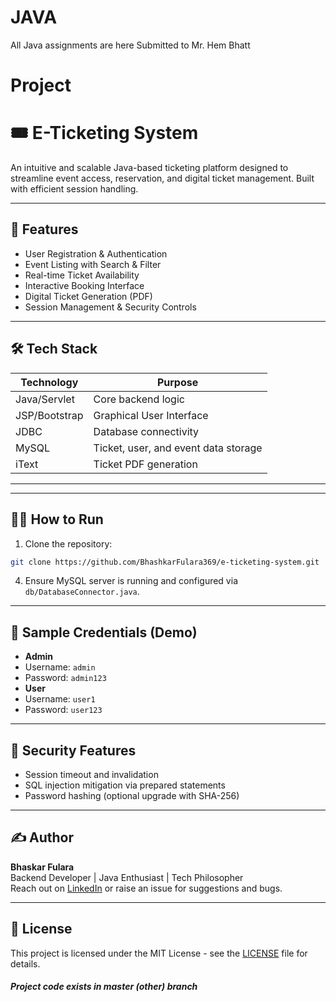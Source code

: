 # JAVA
All Java assignments are here Submitted to Mr. Hem Bhatt

# Project 
# 🎟️ E-Ticketing System

An intuitive and scalable Java-based ticketing platform designed to streamline event access, reservation, and digital ticket management. Built with efficient session handling.

---

## 🚀 Features

- User Registration & Authentication
- Event Listing with Search & Filter
- Real-time Ticket Availability
- Interactive Booking Interface
- Digital Ticket Generation (PDF)
- Session Management & Security Controls
  
---

## 🛠️ Tech Stack

| Technology     | Purpose                                 |
|----------------|-----------------------------------------|
| Java/Servlet   | Core backend logic                      |
| JSP/Bootstrap  | Graphical User Interface                |
| JDBC           | Database connectivity                   |
| MySQL          | Ticket, user, and event data storage    |
| iText          | Ticket PDF generation                   |

---

---

## 🧑‍💻 How to Run

1. Clone the repository:

 ```bash
 git clone https://github.com/BhashkarFulara369/e-ticketing-system.git
```



4. Ensure MySQL server is running and configured via `db/DatabaseConnector.java`.

---

## 🧪 Sample Credentials (Demo)

- **Admin**
- Username: `admin`
- Password: `admin123`
- **User**
- Username: `user1`
- Password: `user123`

---

## 🔐 Security Features

- Session timeout and invalidation
- SQL injection mitigation via prepared statements
- Password hashing (optional upgrade with SHA-256)

---

## ✍️ Author

**Bhaskar Fulara**  
Backend Developer | Java Enthusiast | Tech Philosopher  
Reach out on [LinkedIn](https://linkedin.com/) or raise an issue for suggestions and bugs.

---

## 📄 License

This project is licensed under the MIT License - see the [LICENSE](LICENSE) file for details.



#### *Project code exists in master (other) branch*

